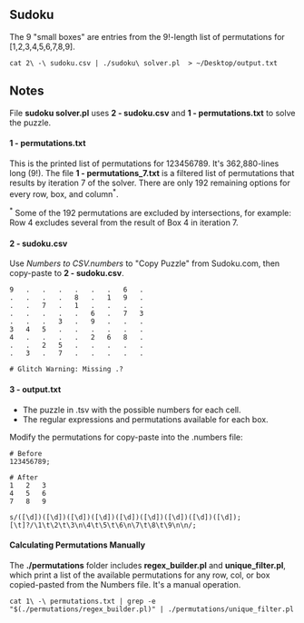 ## Sudoku
The 9 "small boxes" are entries from the 9!-length list of permutations for [1,2,3,4,5,6,7,8,9]. 


```
cat 2\ -\ sudoku.csv | ./sudoku\ solver.pl  > ~/Desktop/output.txt 
```


## Notes

File **sudoku solver.pl** uses **2 - sudoku.csv** and **1 - permutations.txt** to solve the puzzle.

#### 1 - permutations.txt
This is the printed list of permutations for 123456789. It's 362,880-lines long (9!). The file **1 - permutations_7.txt** is a filtered list of permutations that results by iteration 7 of the solver. There are only 192 remaining options for every row, box, and column<sup>*</sup>. 

<sup>*</sup> Some of the 192 permutations are excluded by intersections, for example: Row 4 excludes several from the result of Box 4 in iteration 7.


#### 2 - sudoku.csv
Use *Numbers to CSV.numbers* to "Copy Puzzle" from Sudoku.com, then copy-paste to **2 - sudoku.csv**.

```
9	.	.	.	.	.	.	6	.
.	.	.	.	8	.	1	9	.
.	.	7	.	1	.	.	.	.
.	.	.	.	.	6	.	7	3
.	.	.	3	.	9	.	.	.
3	4	5	.	.	.	.	.	.
4	.	.	.	.	2	6	8	.
.	.	2	5	.	.	.	.	.
.	3	.	7	.	.	.	.	.

# Glitch Warning: Missing .?
```

#### 3 - output.txt
- The puzzle in .tsv with the possible numbers for each cell.
- The regular expressions and permutations available for each box.

Modify the permutations for copy-paste into the .numbers file:
```
# Before
123456789;

# After
1	2	3
4	5	6
7	8	9
```


```
s/([\d])([\d])([\d])([\d])([\d])([\d])([\d])([\d])([\d]);[\t]?/\1\t\2\t\3\n\4\t\5\t\6\n\7\t\8\t\9\n\n/;
```


#### Calculating Permutations Manually

The **./permutations** folder includes **regex_builder.pl** and **unique_filter.pl**, which print a list of the available permutations for any row, col, or box copied-pasted from the Numbers file. It's a manual operation.

```
cat 1\ -\ permutations.txt | grep -e "$(./permutations/regex_builder.pl)" | ./permutations/unique_filter.pl
```